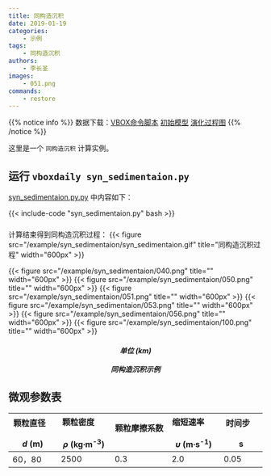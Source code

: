 ```yaml
---
title: 同构造沉积
date: 2019-01-19
categories:
    - 示例
tags:
    - 同构造沉积
authors:
    - 李长圣
images:
    - 051.png
commands:
    - restore
---
```


{{% notice info %}}
数据下载：[VBOX命令脚本](/example/syn_sedimentaion/syn_sedimentaion.py)
[初始模型](/example/syn_sedimentaion/0000046000.sav)
[演化过程图](/example/syn_sedimentaion/syn_sedimentaion.gif)
{{% /notice %}}


这里是一个 `同构造沉积` 计算实例。

## 运行 `vboxdaily syn_sedimentaion.py` 
[syn_sedimentaion.py.py](/example/syn_sedimentaion/syn_sedimentaion.py) 中内容如下：

{{< include-code "syn_sedimentaion.py" bash >}}

<h5></h5>
计算结束得到同构造沉积过程：
{{< figure src="/example/syn_sedimentaion/syn_sedimentaion.gif" title="同构造沉积过程" width="600px" >}}

{{< figure src="/example/syn_sedimentaion/040.png" title="" width="600px" >}}
{{< figure src="/example/syn_sedimentaion/050.png" title="" width="600px" >}}
{{< figure src="/example/syn_sedimentaion/051.png" title="" width="600px" >}}
{{< figure src="/example/syn_sedimentaion/053.png" title="" width="600px" >}}
{{< figure src="/example/syn_sedimentaion/056.png" title="" width="600px" >}}
{{< figure src="/example/syn_sedimentaion/100.png" title="" width="600px" >}}
<center><h5>单位 (km)<br><br>同构造沉积示例</h5></center>

## 微观参数表

| 颗粒直径  &nbsp;&nbsp; &nbsp; &nbsp; &nbsp; <br> _d_ (m)  | 颗粒密度  &nbsp;&nbsp; &nbsp; &nbsp; &nbsp; <br> _ρ_ (kg∙m<sup>-3</sup>)   | 颗粒摩擦系数  &nbsp;&nbsp; &nbsp; &nbsp; &nbsp; <br>  | 缩短速率 &nbsp;&nbsp; &nbsp; &nbsp; &nbsp; <br>  _υ_ (m∙s<sup>-1</sup>)|  时间步 &nbsp;&nbsp; &nbsp; &nbsp; &nbsp; <br> s |
|---------------|-----------|--------|----------|-------------|
|    60，80   |   2500   |   0.3   |   2.0   |   0.05 |

